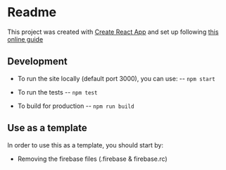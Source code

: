 # Readme

This project was created with [Create React App](https://github.com/facebook/create-react-app) and set up following [this online guide](https://medium.com/@muccy/install-react-with-typescript-in-a-firebase-hosting-project-8db66c59b202) 

## Development

- To run the site locally (default port 3000), you can use:
 -- `npm start`
- To run the tests
-- `npm test`

- To build for production
-- `npm run build`

## Use as a template
In order to use this as a template, you should start by:
- Removing the firebase files (.firebase & firebase.rc)